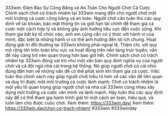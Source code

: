 333win: Đảm Bảo Sự Công Bằng và An Toàn Cho Người Chơi Cá Cược
Chính sách chơi có trách nhiệm tại 333win mang đến cho người chơi một môi trường cá cược công bằng và an toàn. Người chơi cần tuân thủ các quy định về tài khoản, bảo mật thông tin và giới hạn tài chính để tham gia cá cược một cách hợp lý và không gây ảnh hưởng tiêu cực đến cuộc sống.
Khi tham gia bất kỳ tổ chức nào, anh em cũng cần có ý thức với hành vi của mình, đặc biệt là những hành vi có thể ảnh hưởng đến lợi ích chung. Hoạt động giải trí đổi thưởng tại 333win không phải ngoại lệ. Thậm chí, với quy mô rộng lớn trên toàn khu vực và hoạt động trên nền tảng trực tuyến, vấn đề này càng trở nên quan trọng hơn bao giờ hết.
Chính sách chơi có trách nhiệm tại 333win đóng vai trò như một văn bản quy định nghĩa vụ của người chơi và cả đội ngũ nhà cái trong hệ thống. Nó giúp người chơi có cái nhìn đúng đắn hơn về những vấn đề có thể phát sinh khi tham gia cá cược. Việc tuân thủ chính sách này giúp người chơi hiểu rõ hơn về các vấn đề liên quan và duy trì được một môi trường cá cược lành mạnh.
Chơi có trách nhiệm là một yếu tố quan trọng giúp người chơi và nhà cái 333win cùng nhau xây dựng môi trường cá cược văn minh và lành mạnh. Hãy tuân thủ các quy định này để có thể tham gia hành trình giải trí một cách an toàn, hiệu quả, và luôn làm chủ được cuộc chơi.
Xem thêm: https://333win.day/
Xem thêm: https://333win.day/choi-co-trach-nhiem/
#333win #333winday

